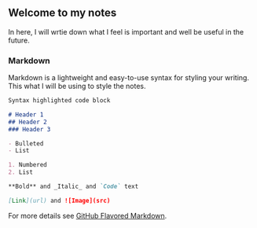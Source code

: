 ## Welcome to my notes

In here, I will wrtie down what I feel is important and well be useful in the future. 

### Markdown

Markdown is a lightweight and easy-to-use syntax for styling your writing. This what I will be using to style the notes.

```markdown
Syntax highlighted code block

# Header 1
## Header 2
### Header 3

- Bulleted
- List

1. Numbered
2. List

**Bold** and _Italic_ and `Code` text

[Link](url) and ![Image](src)
```

For more details see [GitHub Flavored Markdown](https://guides.github.com/features/mastering-markdown/).

